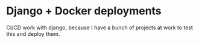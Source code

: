 # Django + Docker deployments
CI/CD work with django, because I have a bunch of projects at work to test this and deploy them.